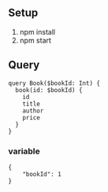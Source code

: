 ## Setup

1. npm install
2. npm start

## Query

```
query Book($bookId: Int) {
  book(id: $bookId) {
    id
    title
    author
    price
  }
}
```

### variable

```
{
    "bookId": 1
}
```
